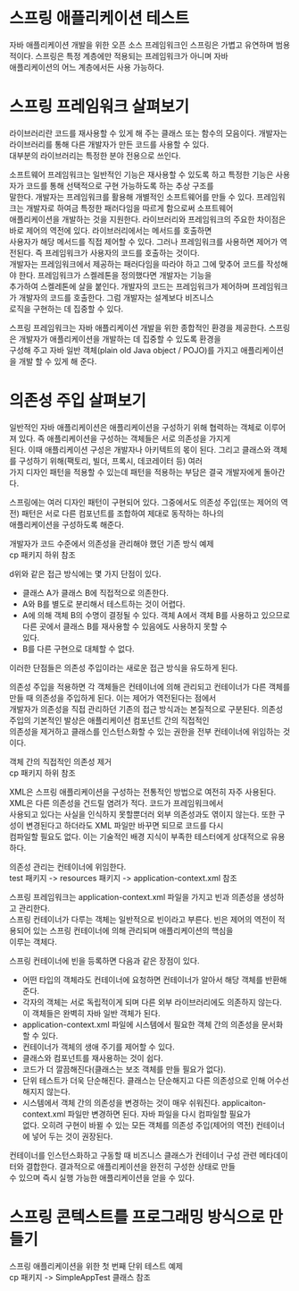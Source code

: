 # **스프링 애플리케이션 테스트**  
자바 애플리케이션 개발을 위한 오픈 소스 프레임워크인 스프링은 가볍고 유연하며 범용적이다. 스프링은 특정 계층에만 적용되는 프레임워크가 아니며 자바  
애플리케이션의 어느 계층에서든 사용 가능하다.  
  
# **스프링 프레임워크 살펴보기**  
라이브러리란 코드를 재사용할 수 있게 해 주는 클래스 또는 함수의 모음이다. 개발자는 라이브러리를 통해 다른 개발자가 만든 코드를 사용할 수 있다.  
대부분의 라이브러리는 특정한 분야 전용으로 쓰인다.  
  
소프트웨어 프레임워크는 일반적인 기능은 재사용할 수 있도록 하고 특정한 기능은 사용자가 코드를 통해 선택적으로 구현 가능하도록 하는 추상 구조를  
말한다. 개발자는 프레임워크를 활용해 개별적인 소프트웨어를 만들 수 있다. 프레임워크는 개발자로 하여금 특정한 패러다임을 따르게 함으로써 소프트웨어  
애플리케이션을 개발하는 것을 지원한다. 라이브러리와 프레임워크의 주요한 차이점은 바로 제어의 역전에 있다. 라이브러리에서는 메서드를 호출하면  
사용자가 해당 메서드를 직접 제어할 수 있다. 그러나 프레임워크를 사용하면 제어가 역전된다. 즉 프레임워크가 사용자의 코드를 호출하는 것이다.  
개발자는 프레임워크에서 제공하는 패러다임을 따라야 하고 그에 맞추어 코드를 작성해야 한다. 프레임워크가 스켈레톤을 정의했다면 개발자는 기능을  
추가하여 스켈레톤에 살을 붙인다. 개발자의 코드는 프레임워크가 제어하며 프레임워크가 개발자의 코드를 호출한다. 그럼 개발자는 설계보다 비즈니스  
로직을 구현하는 데 집중할 수 있다.  
  
스프링 프레임워크는 자바 애플리케이션 개발을 위한 종합적인 환경을 제공한다. 스프링은 개발자가 애플리케이션을 개발하는 데 집중할 수 있도록 환경을  
구성해 주고 자바 일반 객체(plain old Java object / POJO)를 가지고 애플리케이션을 개발 할 수 있게 해 준다.  
  
# **의존성 주입 살펴보기**  
일반적인 자바 애플리케이션은 애플리케이션을 구성하기 위해 협력하는 객체로 이루어져 있다. 즉 애플리케이션을 구성하는 객체들은 서로 의존성을 가지게  
된다. 이때 애플리케이션 구성은 개발자나 아키텍트의 몫이 된다. 그리고 클래스와 객체를 구성하기 위해(팩토리, 빌더, 프록시, 데코레이터 등) 여러  
가지 디자인 패턴을 적용할 수 있는데 패턴을 적용하는 부담은 결국 개발자에게 돌아간다.  
  
스프링에는 여러 디자인 패턴이 구현되어 있다. 그중에서도 의존성 주입(또는 제어의 역전) 패턴은 서로 다른 컴포넌트를 조합하여 제대로 동작하는 하나의  
애플리케이션을 구성하도록 해준다.  
  
개발자가 코드 수준에서 의존성을 관리해야 했던 기존 방식 예제  
cp 패키지 하위 참조  
  
d위와 같은 접근 방식에는 몇 가지 단점이 있다.  
- 클래스 A가 클래스 B에 직접적으로 의존한다.  
- A와 B를 별도로 분리해서 테스트하는 것이 어렵다.  
- A에 의해 객체 B의 수명이 결정될 수 있다. 객체 A에서 객체 B를 사용하고 있으므로 다른 곳에서 클래스 B를 재사용할 수 있음에도 사용하지 못할 수  
있다.  
- B를 다른 구현으로 대체할 수 없다.  
  
이러한 단점들은 의존성 주입이라는 새로운 접근 방식을 유도하게 된다.  
  
의존성 주입을 적용하면 각 객체들은 컨테이너에 의해 관리되고 컨테이너가 다른 객체를 만들 때 의존성을 주입하게 된다. 이는 제어가 역전된다는 점에서  
개발자가 의존성을 직접 관리하던 기존의 접근 방식과는 본질적으로 구분된다. 의존성 주입의 기본적인 발상은 애플리케이션 컴포넌트 간의 직접적인  
의존성을 제거하고 클래스를 인스턴스화할 수 있는 권한을 전부 컨테이너에 위임하는 것이다.  

객체 간의 직접적인 의존성 제거    
cp 패키지 하위 참조  
  
XML은 스프링 애플리케이션을 구성하는 전통적인 방법으로 여전히 자주 사용된다. XML은 다른 의존성을 건드릴 염려가 적다. 코드가 프레임워크에서  
사용되고 있다는 사실을 인식하지 못할뿐더러 외부 의존성과도 엮이지 않는다. 또한 구성이 변경된다고 하더라도 XML 파일만 바꾸면 되므로 코드를 다시  
컴파일할 필요도 없다. 이는 기술적인 배경 지식이 부족한 테스터에게 상대적으로 유용하다.  
  
의존성 관리는 컨테이너에 위임한다.  
test 패키지 -> resources 패키지 -> application-context.xml 참조  
  
스프링 프레임워크는 application-context.xml 파일을 가지고 빈과 의존성을 생성하고 관리한다.  
스프링 컨테이너가 다루는 객체는 일반적으로 빈이라고 부른다. 빈은 제어의 역전이 적용되어 있는 스프링 컨테이너에 의해 관리되며 애플리케이션의 핵심을  
이루는 객체다.  
  
스프링 컨테이너에 빈을 등록하면 다음과 같은 장점이 있다.  
- 어떤 타입의 객체라도 컨테이너에 요청하면 컨테이너가 알아서 해당 객체를 반환해 준다.  
- 각자의 객체는 서로 독립적이게 되며 다른 외부 라이브러리에도 의존하지 않는다. 이 객체들은 완벽히 자바 일반 객체가 된다.  
- application-context.xml 파일에 시스템에서 필요한 객체 간의 의존성을 문서화 할 수 있다.  
- 컨테이너가 객체의 생애 주기를 제어할 수 있다.  
- 클래스와 컴포넌트를 재사용하는 것이 쉽다.  
- 코드가 더 깔끔해진다(클래스는 보조 객체를 만들 필요가 없다).  
- 단위 테스트가 더욱 단순해진다. 클래스는 단순해지고 다른 의존성으로 인해 어수선해지지 않는다.  
- 시스템에서 객체 간의 의존성을 변경하는 것이 매우 쉬워진다. applicaiton-context.xml 파일만 변경하면 된다. 자바 파일을 다시 컴파일할 필요가  
없다. 오히려 구현이 바뀔 수 있는 모든 객체를 의존성 주입(제어의 역전) 컨테이너에 넣어 두는 것이 권장된다.  
  
컨테이너를 인스턴스화하고 구동할 때 비즈니스 클래스가 컨테이너 구성 관련 메타데이터와 결합한다. 결과적으로 애플리케이션을 완전히 구성한 상태로 만들  
수 있으며 즉시 실행 가능한 애플리케이션을 얻을 수 있다.  
  
# **스프링 콘텍스트를 프로그래밍 방식으로 만들기**  
스프링 애플리케이션을 위한 첫 번째 단위 테스트 예제  
cp 패키지 -> SimpleAppTest 클래스 참조  
  

